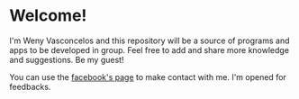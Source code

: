 # Welcome! 

I'm Weny Vasconcelos and this repository will be a source of programs and apps to be developed in group. Feel free to add and share more knowledge and suggestions. Be my guest!

You can use the [facebook's page](https://facebook.com/wenyvasconcelos) to make contact with me. I'm opened for feedbacks.


